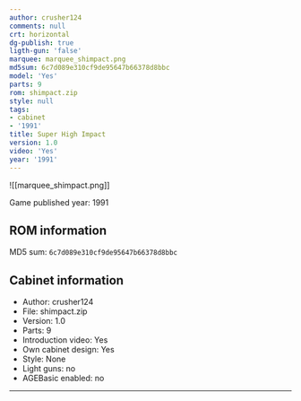 ```yaml
---
author: crusher124
comments: null
crt: horizontal
dg-publish: true
ligth-gun: 'false'
marquee: marquee_shimpact.png
md5sum: 6c7d089e310cf9de95647b66378d8bbc
model: 'Yes'
parts: 9
rom: shimpact.zip
style: null
tags:
- cabinet
- '1991'
title: Super High Impact
version: 1.0
video: 'Yes'
year: '1991'
---
```


![[marquee_shimpact.png]]

Game published year: 1991

## ROM information

MD5 sum: `6c7d089e310cf9de95647b66378d8bbc` 

## Cabinet information

- Author: crusher124
- File: shimpact.zip
- Version: 1.0
- Parts: 9
- Introduction video: Yes
- Own cabinet design: Yes
- Style: None
- Light guns: no
- AGEBasic enabled: no

---
